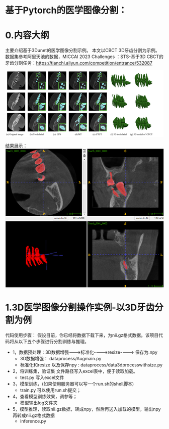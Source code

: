 # 基于Pytorch的医学图像分割：

# 0.内容大纲

主要介绍基于3Dunet的医学图像分割示例。
本文以CBCT 3D牙齿分割为示例。
数据集参考阿里天池的数据，MICCAI 2023 Challenges ：STS-基于3D CBCT的牙齿分割任务：https://tianchi.aliyun.com/competition/entrance/532087

![alt text](image.png)

结果展示：
![alt text](image-1.png)



# 1.3D医学图像分割操作实例-以3D牙齿分割为例


代码使用步骤：
假设目前，你已经将数据下载下来，为nii.gz格式数据。该项目代码将从以下五个步骤进行分割训练与推理。

- 1，数据预处理：3D数据增强--->标准化---->resize----> 保存为.npy
  - 3D数据增强：   dataprocess/Augmain.py
  - 标准化和resize  以及保存npy : dataprocess/data3dprocesswithsize.py
- 2，将训练集，验证集 文件路径写入excel表中，便于读取加载。
  - test.py 写入excel文件 
- 3，模型训练，(如果使用服务器可以写一个run.sh的shell脚本)
  - train.py 可以使用run.sh提交； 
- 4，查看模型训练效果，调参等；
  - 模型输出log文件夹
- 5，模型推理，读取nii.gz数据，转成npy，然后再送入加载的模型，输出npy再转成nii.gz格式数据
  - inference.py  








